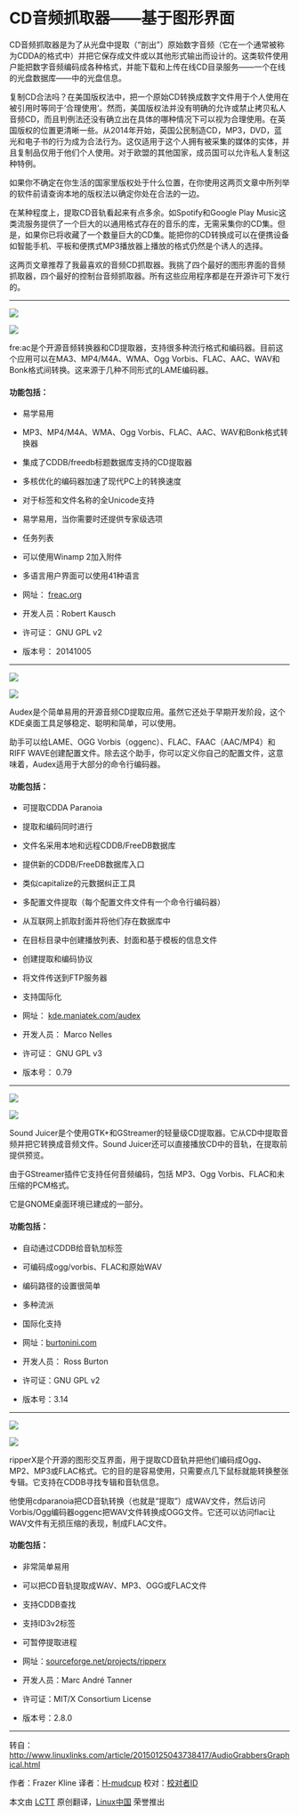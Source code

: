 
CD音频抓取器——基于图形界面
================================================================================
CD音频抓取器是为了从光盘中提取（“剖出”）原始数字音频（它在一个通常被称为CDDA的格式中）并把它保存成文件或以其他形式输出而设计的。这类软件使用户能把数字音频编码成各种格式，并能下载和上传在线CD目录服务——一个在线的光盘数据库——中的光盘信息。

复制CD合法吗？在美国版权法中，把一个原始CD转换成数字文件用于个人使用在被引用时等同于‘合理使用’。然而，美国版权法并没有明确的允许或禁止拷贝私人音频CD，而且判例法还没有确立出在具体的哪种情况下可以视为合理使用。在英国版权的位置更清晰一些。从2014年开始，英国公民制造CD，MP3，DVD，蓝光和电子书的行为成为合法行为。这仅适用于这个人拥有被采集的媒体的实体，并且复制品仅用于他们个人使用。对于欧盟的其他国家，成员国可以允许私人复制这种特例。

如果你不确定在你生活的国家里版权处于什么位置，在你使用这两页文章中所列举的软件前请查询本地的版权法以确定你处在合法的一边。

在某种程度上，提取CD音轨看起来有点多余。如Spotify和Google Play Music这类流服务提供了一个巨大的以通用格式存在的音乐的库，无需采集你的CD集。但是，如果你已将收藏了一个数量巨大的CD集。能把你的CD转换成可以在便携设备如智能手机、平板和便携式MP3播放器上播放的格式仍然是个诱人的选择。

这两页文章推荐了我最喜欢的音频CD抓取器。我挑了四个最好的图形界面的音频抓取器，四个最好的控制台音频抓取器。所有这些应用程序都是在开源许可下发行的。

----------

![](http://www.linuxlinks.com/portal/content2/png/freac.png)

![](http://www.linuxlinks.com/portal/content/reviews/Utilities/Screenshot-freac.png)

fre:ac是个开源音频转换器和CD提取器，支持很多种流行格式和编码器。目前这个应用可以在MA3、MP4/M4A、WMA、Ogg Vorbis、FLAC、AAC、WAV和Bonk格式间转换。这来源于几种不同形式的LAME编码器。

#### 功能包括： ####

- 易学易用
- MP3、MP4/M4A、WMA、Ogg Vorbis、FLAC、AAC、WAV和Bonk格式转换器
- 集成了CDDB/freedb标题数据库支持的CD提取器
- 多核优化的编码器加速了现代PC上的转换速度
- 对于标签和文件名称的全Unicode支持
- 易学易用，当你需要时还提供专家级选项
- 任务列表
- 可以使用Winamp 2加入附件
- 多语言用户界面可以使用41种语言

- 网址： [freac.org][1]
- 开发人员：Robert Kausch
- 许可证： GNU GPL v2
- 版本号： 20141005

----------

![](http://www.linuxlinks.com/portal/content2/png/Audex.png)

![](http://www.linuxlinks.com/portal/content/reviews/Utilities/Screenshot-Audex.png)

Audex是个简单易用的开源音频CD提取应用。虽然它还处于早期开发阶段，这个KDE桌面工具足够稳定、聪明和简单，可以使用。

助手可以给LAME、OGG Vorbis（oggenc）、FLAC、FAAC（AAC/MP4）和RIFF WAVE创建配置文件。除去这个助手，你可以定义你自己的配置文件，这意味着，Audex适用于大部分的命令行编码器。

#### 功能包括：  ####

- 可提取CDDA Paranoia
- 提取和编码同时进行
- 文件名采用本地和远程CDDB/FreeDB数据库
- 提供新的CDDB/FreeDB数据库入口
- 类似capitalize的元数据纠正工具
- 多配置文件提取（每个配置文件文件有一个命令行编码器）
- 从互联网上抓取封面并将他们存在数据库中
- 在目标目录中创建播放列表、封面和基于模板的信息文件
- 创建提取和编码协议
- 将文件传送到FTP服务器
- 支持国际化

- 网址： [kde.maniatek.com/audex][2]
- 开发人员： Marco Nelles
- 许可证： GNU GPL v3
- 版本号： 0.79

----------

![](http://www.linuxlinks.com/portal/content2/png/SoundJuicer.png)

![](http://www.linuxlinks.com/portal/content/reviews/Utilities/Screenshot-SoundJuicer.png)

Sound Juicer是个使用GTK+和GStreamer的轻量级CD提取器。它从CD中提取音频并把它转换成音频文件。Sound Juicer还可以直接播放CD中的音轨，在提取前提供预览。

由于GStreamer插件它支持任何音频编码，包括 MP3、Ogg Vorbis、FLAC和未压缩的PCM格式。

它是GNOME桌面环境已建成的一部分。

#### 功能包括：  ####

- 自动通过CDDB给音轨加标签
- 可编码成ogg/vorbis、FLAC和原始WAV
- 编码路径的设置很简单
- 多种流派
- 国际化支持

- 网址：[burtonini.com][3]
- 开发人员： Ross Burton
- 许可证：GNU GPL v2
- 版本号：3.14

----------

![](http://www.linuxlinks.com/portal/content2/png/ripperX.png)

![](http://www.linuxlinks.com/portal/content/reviews/Utilities/Screenshot-ripperX.png)

ripperX是个开源的图形交互界面，用于提取CD音轨并把他们编码成Ogg、MP2、MP3或FLAC格式。它的目的是容易使用，只需要点几下鼠标就能转换整张专辑。它支持在CDDB寻找专辑和音轨信息。

他使用cdparanoia把CD音轨转换（也就是“提取”）成WAV文件，然后访问Vorbis/Ogg编码器oggenc把WAV文件转换成OGG文件。它还可以访问flac让WAV文件有无损压缩的表现，制成FLAC文件。

#### 功能包括： ####

- 非常简单易用
- 可以把CD音轨提取成WAV、MP3、OGG或FLAC文件
- 支持CDDB查找
- 支持ID3v2标签
- 可暂停提取进程

- 网址：[sourceforge.net/projects/ripperx][4]
- 开发人员：Marc André Tanner
- 许可证：MIT/X Consortium License
- 版本号：2.8.0

--------------------------------------------------------------------------------

转自：http://www.linuxlinks.com/article/20150125043738417/AudioGrabbersGraphical.html

作者：Frazer Kline 
译者：[H-mudcup](https://github.com/H-mudcup)
校对：[校对者ID](https://github.com/校对者ID)

本文由 [LCTT](https://github.com/LCTT/TranslateProject) 原创翻译，[Linux中国](http://linux.cn/) 荣誉推出

[1]:http://www.freac.org/
[2]:http://kde.maniatek.com/audex/
[3]:http://burtonini.com/blog/computers/sound-juicer
[4]:http://sourceforge.net/projects/ripperx/
